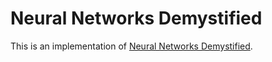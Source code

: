 # Neural Networks Demystified

This is an implementation of [Neural Networks Demystified][].

[Neural Networks Demystified]: https://www.youtube.com/playlist?list=PLiaHhY2iBX9hdHaRr6b7XevZtgZRa1PoU
